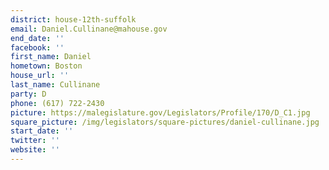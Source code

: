 ```yaml
---
district: house-12th-suffolk
email: Daniel.Cullinane@mahouse.gov
end_date: ''
facebook: ''
first_name: Daniel
hometown: Boston
house_url: ''
last_name: Cullinane
party: D
phone: (617) 722-2430
picture: https://malegislature.gov/Legislators/Profile/170/D_C1.jpg
square_picture: /img/legislators/square-pictures/daniel-cullinane.jpg
start_date: ''
twitter: ''
website: ''
---
```

